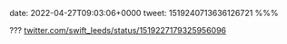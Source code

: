 date: 2022-04-27T09:03:06+0000
tweet: 1519240713636126721
%%%

??? [twitter.com/swift\_leeds/status/1519227179325956096](https://twitter.com/swift_leeds/status/1519227179325956096)
